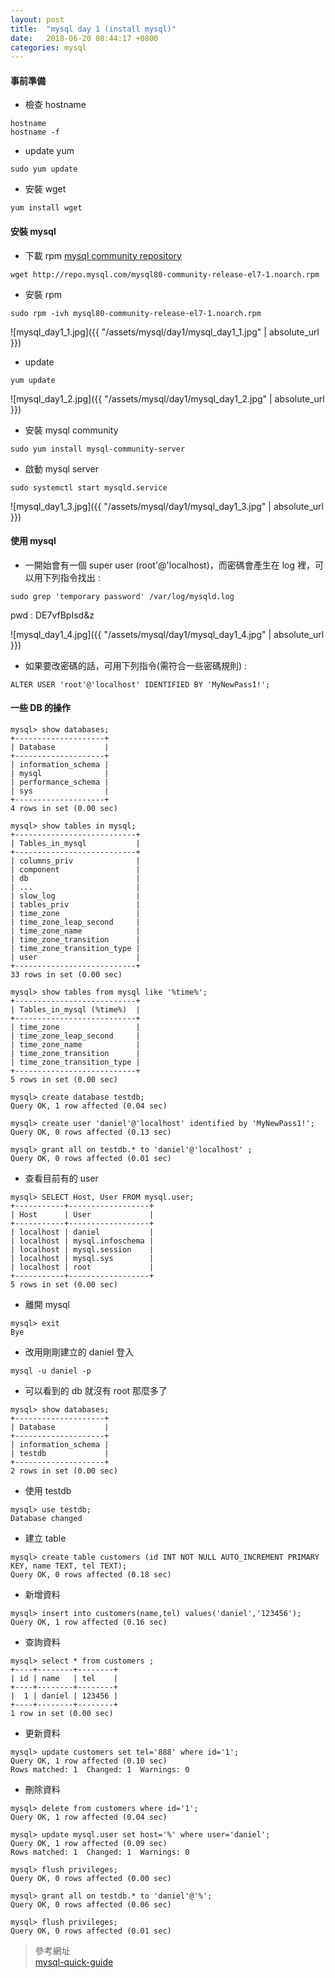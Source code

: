 ```yaml
---
layout: post
title:  "mysql day 1 (install mysql)"
date:   2018-06-20 08:44:17 +0800
categories: mysql
---
```


#### 事前準備
* 檢查 hostname
```
hostname
hostname -f
```
* update yum
```
sudo yum update
```
* 安裝 wget
```
yum install wget
```

#### 安裝 mysql
* 下載 rpm [mysql community repository](https://dev.mysql.com/downloads/repo/yum/) 
```
wget http://repo.mysql.com/mysql80-community-release-el7-1.noarch.rpm
```
* 安裝 rpm
```console
sudo rpm -ivh mysql80-community-release-el7-1.noarch.rpm
```
![mysql_day1_1.jpg]({{ "/assets/mysql/day1/mysql_day1_1.jpg" | absolute_url }})

* update
```console
yum update
```
![mysql_day1_2.jpg]({{ "/assets/mysql/day1/mysql_day1_2.jpg" | absolute_url }})

* 安裝 mysql community
```console
sudo yum install mysql-community-server
```
* 啟動 mysql server
```console
sudo systemctl start mysqld.service
```
![mysql_day1_3.jpg]({{ "/assets/mysql/day1/mysql_day1_3.jpg" | absolute_url }})


#### 使用 mysql
* 一開始會有一個 super user (root'@'localhost)，而密碼會產生在 log 裡，可以用下列指令找出 :  
```console
sudo grep 'temporary password' /var/log/mysqld.log
```
pwd : DE7vfBpIsd&z

![mysql_day1_4.jpg]({{ "/assets/mysql/day1/mysql_day1_4.jpg" | absolute_url }})

* 如果要改密碼的話，可用下列指令(需符合一些密碼規則) :  
```
ALTER USER 'root'@'localhost' IDENTIFIED BY 'MyNewPass1!';
```

#### 一些 DB 的操作
```console
mysql> show databases;
+--------------------+
| Database           |
+--------------------+
| information_schema |
| mysql              |
| performance_schema |
| sys                |
+--------------------+
4 rows in set (0.00 sec)
```

```console
mysql> show tables in mysql;
+---------------------------+
| Tables_in_mysql           |
+---------------------------+
| columns_priv              |
| component                 |
| db                        |
| ...                       |
| slow_log                  |
| tables_priv               |
| time_zone                 |
| time_zone_leap_second     |
| time_zone_name            |
| time_zone_transition      |
| time_zone_transition_type |
| user                      |
+---------------------------+
33 rows in set (0.00 sec)
```

```console
mysql> show tables from mysql like '%time%';
+---------------------------+
| Tables_in_mysql (%time%)  |
+---------------------------+
| time_zone                 |
| time_zone_leap_second     |
| time_zone_name            |
| time_zone_transition      |
| time_zone_transition_type |
+---------------------------+
5 rows in set (0.00 sec)
```

```console
mysql> create database testdb;
Query OK, 1 row affected (0.04 sec)
```

```console
mysql> create user 'daniel'@'localhost' identified by 'MyNewPass1!';
Query OK, 0 rows affected (0.13 sec)
```

```console
mysql> grant all on testdb.* to 'daniel'@'localhost' ;
Query OK, 0 rows affected (0.01 sec)
```
* 查看目前有的 user
```console
mysql> SELECT Host, User FROM mysql.user;
+-----------+------------------+
| Host      | User             |
+-----------+------------------+
| localhost | daniel           |
| localhost | mysql.infoschema |
| localhost | mysql.session    |
| localhost | mysql.sys        |
| localhost | root             |
+-----------+------------------+
5 rows in set (0.00 sec)
```
* 離開 mysql
```console
mysql> exit
Bye
```
* 改用剛剛建立的 daniel 登入
```console
mysql -u daniel -p
```
* 可以看到的 db 就沒有 root 那麼多了
```console
mysql> show databases;
+--------------------+
| Database           |
+--------------------+
| information_schema |
| testdb             |
+--------------------+
2 rows in set (0.00 sec)
```
* 使用 testdb
```console
mysql> use testdb;
Database changed
```
* 建立 table
```console
mysql> create table customers (id INT NOT NULL AUTO_INCREMENT PRIMARY KEY, name TEXT, tel TEXT);
Query OK, 0 rows affected (0.18 sec)
```
* 新增資料
```console
mysql> insert into customers(name,tel) values('daniel','123456');
Query OK, 1 row affected (0.16 sec)
```
* 查詢資料
```console
mysql> select * from customers ;
+----+--------+--------+
| id | name   | tel    |
+----+--------+--------+
|  1 | daniel | 123456 |
+----+--------+--------+
1 row in set (0.00 sec)
```
* 更新資料
```console
mysql> update customers set tel='888' where id='1';
Query OK, 1 row affected (0.10 sec)
Rows matched: 1  Changed: 1  Warnings: 0
```
* 刪除資料
```console
mysql> delete from customers where id='1';
Query OK, 1 row affected (0.04 sec)
```



```console
mysql> update mysql.user set host='%' where user='daniel';
Query OK, 1 row affected (0.09 sec)
Rows matched: 1  Changed: 1  Warnings: 0

mysql> flush privileges;
Query OK, 0 rows affected (0.00 sec)

mysql> grant all on testdb.* to 'daniel'@'%';
Query OK, 0 rows affected (0.06 sec)

mysql> flush privileges;
Query OK, 0 rows affected (0.01 sec)
```


> 參考網址  
> [mysql-quick-guide](https://dev.mysql.com/doc/mysql-yum-repo-quick-guide/en/)






